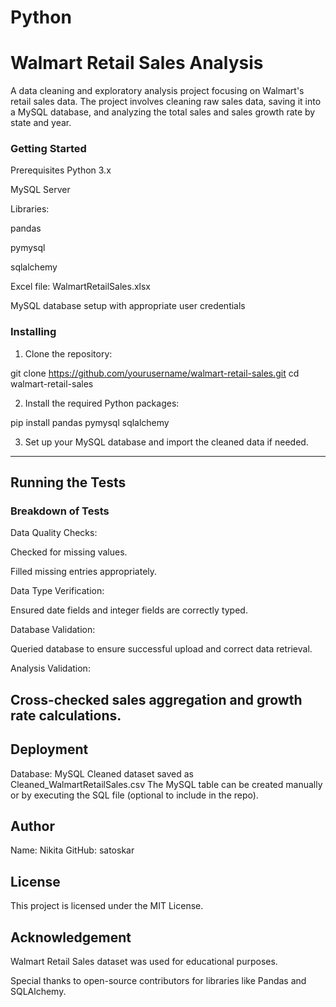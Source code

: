 # Python
# Walmart Retail Sales Analysis
A data cleaning and exploratory analysis project focusing on Walmart's retail sales data. The project involves cleaning raw sales data, saving it into a MySQL database, and analyzing the total sales and sales growth rate by state and year.

### Getting Started
Prerequisites
Python 3.x

MySQL Server

Libraries:

pandas

pymysql

sqlalchemy

Excel file: WalmartRetailSales.xlsx

MySQL database setup with appropriate user credentials

### Installing

1. Clone the repository:
   
git clone https://github.com/yourusername/walmart-retail-sales.git
cd walmart-retail-sales

2.  Install the required Python packages:
   
pip install pandas pymysql sqlalchemy

3. Set up your MySQL database and import the cleaned data if needed.
----
## Running the Tests
### Breakdown of Tests
Data Quality Checks:

Checked for missing values.

Filled missing entries appropriately.

Data Type Verification:

Ensured date fields and integer fields are correctly typed.

Database Validation:

Queried database to ensure successful upload and correct data retrieval.

Analysis Validation:

Cross-checked sales aggregation and growth rate calculations.
----
## Deployment
Database: MySQL
Cleaned dataset saved as Cleaned_WalmartRetailSales.csv
The MySQL table can be created manually or by executing the SQL file (optional to include in the repo).

## Author
Name: Nikita
GitHub: satoskar

## License
This project is licensed under the MIT License.

## Acknowledgement
Walmart Retail Sales dataset was used for educational purposes.

Special thanks to open-source contributors for libraries like Pandas and SQLAlchemy.
